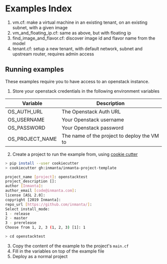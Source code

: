 # Examples Index

1. vm.cf: make a virtual machine in an existing tenant, on an existing subnet, with a given image
2. vm_and_floating_ip.cf: same as above, but with floating ip
3. find_image_and_flavor.cf: discover image id and flavor name from the model
4. tenant.cf: setup a new tenant, with default network, subnet and upstream router, requires admin access


## Running examples

These examples require you to have access to an openstack instance.

1. Store your openstack credentials in the following environment variables

| Variable          | Description             |
|-------------------|-------------------------|
| OS_AUTH_URL       | The Openstack Auth URL  |
| OS_USERNAME       | Your Openstack username |
| OS_PASSWORD       | Your Openstack password |
| OS_PROJECT_NAME   | The name of the project to deploy the VM to|


2. Create a project to run the example from, using [cookie cutter](https://github.com/cookiecutter/cookiecutter)

```bash
> pip install --user cookiecutter
> cookiecutter gh:inmanta/inmanta-project-template

project_name [project]: openstacktest
project_description []: 
author [Inmanta]: 
author_email [code@inmanta.com]: 
license [ASL 2.0]: 
copyright [2019 Inmanta]: 
repo_url [https://github.com/inmanta/]: 
Select install_mode:
1 - release
2 - master
3 - prerelease
Choose from 1, 2, 3 (1, 2, 3) [1]: 1

> cd openstacktest
```

3. Copy the content of the example to the project's `main.cf`
4. Fill in the variables on top of the example file
5. Deploy as a normal project